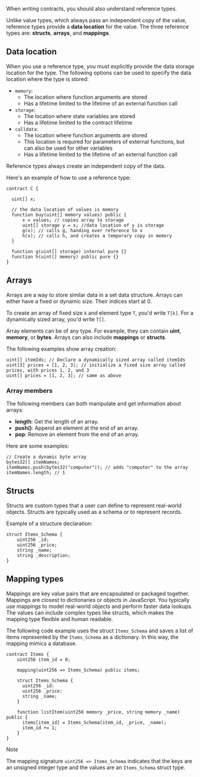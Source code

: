 When writing contracts, you should also understand reference types.

Unlike value types, which always pass an independent copy of the value, reference types provide a **data location** for the value. The three reference types are: **structs**, **arrays**, and **mappings**.

## Data location

When you use a reference type, you must explicitly provide the data storage location for the type. The following options can be used to specify the data location where the type is stored:

- `memory`:  
  - The location where function arguments are stored
  - Has a lifetime limited to the lifetime of an external function call
- `storage`:
  - The location where state variables are stored
  - Has a lifetime limited to the contract lifetime
- `calldata`:
  - The location where function arguments are stored
  - This location is required for parameters of external functions, but can also be used for other variables
  - Has a lifetime limited to the lifetime of an external function call

Reference types always create an independent copy of the data.

Here's an example of how to use a reference type:

```solidity
contract C {

  uint[] x;
  
  // the data location of values is memory
  function buy(uint[] memory values) public {
      x = values; // copies array to storage
      uint[] storage y = x; //data location of y is storage
      g(x); // calls g, handing over reference to x
      h(x); // calls h, and creates a temporary copy in memory
  }

  function g(uint[] storage) internal pure {}
  function h(uint[] memory) public pure {}
}
```

## Arrays

Arrays are a way to store similar data in a set data structure. Arrays can either have a fixed or dynamic size. Their indices start at 0.

To create an array of fixed size `k` and element type `T`, you'd write `T[k]`. For a dynamically sized array, you'd write `T[]`.

Array elements can be of any type. For example, they can contain **uint**, **memory**, or **bytes**. Arrays can also include **mappings** or **structs**.

The following examples show array creation:

```solidity
uint[] itemIds; // Declare a dynamically sized array called itemIds
uint[3] prices = [1, 2, 3]; // initialize a fixed size array called prices, with prices 1, 2, and 3
uint[] prices = [1, 2, 3]; // same as above
```

### Array members

The following members can both manipulate and get information about arrays:

- **length**: Get the length of an array.
- **push()**: Append an element at the end of an array.
- **pop**: Remove an element from the end of an array.

Here are some examples:

```solidity
// Create a dynamic byte array
bytes32[] itemNames;
itemNames.push(bytes32("computer")); // adds "computer" to the array
itemNames.length; // 1
```

## Structs

Structs are custom types that a user can define to represent real-world objects. Structs are typically used as a schema or to represent records.

Example of a structure declaration:

```solidity
struct Items_Schema {
    uint256 _id;
    uint256 _price;
    string _name;
    string _description;
}
```

## Mapping types

Mappings are key value pairs that are encapsulated or packaged together. Mappings are closest to dictionaries or objects in JavaScript. You typically use mappings to model real-world objects and perform faster data lookups. The values can include complex types like structs, which makes the mapping type flexible and human readable.

The following code example uses the struct `Items_Schema` and saves a list of items represented by the `Items_Schema` as a dictionary. In this way, the mapping mimics a database.

```solidity
contract Items {
    uint256 item_id = 0;

    mapping(uint256 => Items_Schema) public items;

    struct Items_Schema {
      uint256 _id:
      uint256 _price:
      string _name;
    }

    function listItem(uint256 memory _price, string memory _name) public {
      items[item_id] = Items_Schema(item_id, _price, _name);
      item_id += 1;
    }
}
```

> [!NOTE]
> The mapping signature `uint256 => Items_Schema` indicates that the keys are an unsigned integer type and the values are an `Items_Schema` struct type.
